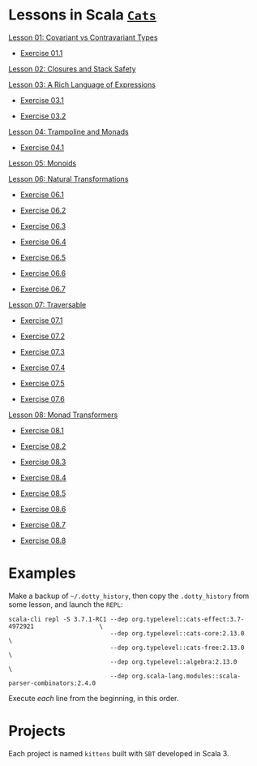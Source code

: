 Lessons in Scala [`Cats`](https://typelevel.org/cats/typeclasses.html#type-classes-in-cats)
===========================================================================================

[Lesson 01: Covariant vs Contravariant Types](https://github.com/sjbiaga/kittens/blob/main/covariant-1-contravariant/README.md)

  - [Exercise 01.1](https://github.com/sjbiaga/kittens/blob/main/covariant-2-contravariant/README.md#exercise-011)

[Lesson 02: Closures and Stack Safety](https://github.com/sjbiaga/kittens/blob/main/queens-1-native/README.md)

[Lesson 03: A Rich Language of Expressions](https://github.com/sjbiaga/kittens/blob/main/expr-01-trait/README.md)

  - [Exercise 03.1](https://github.com/sjbiaga/kittens/blob/main/expr-CoflatMap/README.md#exercise-031)

  - [Exercise 03.2](https://github.com/sjbiaga/kittens/blob/main/expr-09-ring/README.md#exercise-032)

[Lesson 04: Trampoline and Monads](https://github.com/sjbiaga/kittens/blob/main/queens-3-trampoline/README.md)

  - [Exercise 04.1](https://github.com/sjbiaga/kittens/blob/main/kleisli-2-trampoline/README.md#exercise-041)

[Lesson 05: Monoids](https://github.com/sjbiaga/kittens/blob/main/monoid-1-option/README.md)

[Lesson 06: Natural Transformations](https://github.com/sjbiaga/kittens/blob/main/nat-2-trampoline/README.md)

  - [Exercise 06.1](https://github.com/sjbiaga/kittens/blob/main/expr-simplify/README.md#exercise-061)

  - [Exercise 06.2](https://github.com/sjbiaga/kittens/blob/main/expr-paired/README.md#exercise-062)

  - [Exercise 06.3](https://github.com/sjbiaga/kittens/blob/main/expr-tree/README.md#exercise-063)

  - [Exercise 06.4](https://github.com/sjbiaga/kittens/blob/main/expr-eert/README.md#exercise-064)

  - [Exercise 06.5](https://github.com/sjbiaga/kittens/blob/main/eval-1-function0/README.md#exercise-065)

  - [Exercise 06.6](https://github.com/sjbiaga/kittens/blob/main/eval-2-expr-tree/README.md#exercise-066)

  - [Exercise 06.7](https://github.com/sjbiaga/kittens/blob/main/nat-4-list/README.md#exercise-067)

[Lesson 07: Traversable](https://github.com/sjbiaga/kittens/blob/main/traverse-1-list/README.md)

  - [Exercise 07.1](https://github.com/sjbiaga/kittens/blob/main/traverse-1-list/README.md#exercise-071)

  - [Exercise 07.2](https://github.com/sjbiaga/kittens/blob/main/traverse-3-lazylist/README.md#exercise-072)

  - [Exercise 07.3](https://github.com/sjbiaga/kittens/blob/main/traverse-3-lazylist/README.md#exercise-073)

  - [Exercise 07.4](https://github.com/sjbiaga/kittens/blob/main/traverse-5-set-expr/README.md#exercise-074)

  - [Exercise 07.5](https://github.com/sjbiaga/kittens/blob/main/traverse-6-list/README.md#exercise-075)

  - [Exercise 07.6](https://github.com/sjbiaga/kittens/blob/main/traverse-7-poke/README.md#exercise-076)

[Lesson 08: Monad Transformers](https://github.com/sjbiaga/kittens/blob/main/mt-1-compose/README.md)

  - [Exercise 08.1](https://github.com/sjbiaga/kittens/blob/main/mt-6-WriterT/README.md#exercise-081)

  - [Exercise 08.2](https://github.com/sjbiaga/kittens/blob/main/mt-8-ExprT/README.md#exercise-082)

  - [Exercise 08.3](https://github.com/sjbiaga/kittens/blob/main/mt-7-StateT/README.md#exercise-083)

  - [Exercise 08.4](https://github.com/sjbiaga/kittens/blob/main/mt-7-StateT/README.md#exercise-084)

  - [Exercise 08.5](https://github.com/sjbiaga/kittens/blob/main/mt-7-StateT/README.md#exercise-085)

  - [Exercise 08.6](https://github.com/sjbiaga/kittens/blob/main/mt-7-StateT/README.md#exercise-086)

  - [Exercise 08.7](https://github.com/sjbiaga/kittens/blob/main/mt-8-ExprT/README.md#exercise-087)

  - [Exercise 08.8](https://github.com/sjbiaga/kittens/blob/main/mt-9-WriterT-Validated/README.md#exercise-088)

Examples
========

Make a backup of `~/.dotty_history`, then copy the `.dotty_history` from some lesson, and launch the `REPL`:

    scala-cli repl -S 3.7.1-RC1 --dep org.typelevel::cats-effect:3.7-4972921                  \
                                --dep org.typelevel::cats-core:2.13.0                         \
                                --dep org.typelevel::cats-free:2.13.0                         \
                                --dep org.typelevel::algebra:2.13.0                           \
                                --dep org.scala-lang.modules::scala-parser-combinators:2.4.0

Execute _each_ line from the beginning, in this order.

Projects
========

Each project is named `kittens` built with `SBT` developed in Scala 3.
